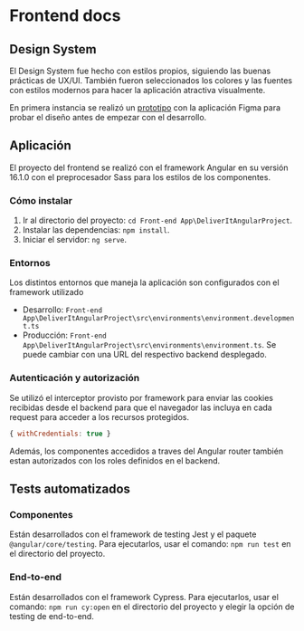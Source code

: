 # Frontend docs

## Design System

El Design System fue hecho con estilos propios, siguiendo las buenas prácticas de UX/UI. También fueron seleccionados los colores y las fuentes con estilos modernos para hacer la aplicación atractiva visualmente.

En primera instancia se realizó un [prototipo](https://www.figma.com/design/0j1BtFdbNd0N27qJnXmrsi/DeliverIt?node-id=0-1&t=NMNRiMAqH6aNpSoK-1) con la aplicación Figma para probar el diseño antes de empezar con el desarrollo.

## Aplicación

El proyecto del frontend se realizó con el framework Angular en su versión 16.1.0 con el preprocesador Sass para los estilos de los componentes.

### Cómo instalar

1. Ir al directorio del proyecto: `cd Front-end App\DeliverItAngularProject`.
2. Instalar las dependencias: `npm install`.
3. Iniciar el servidor: `ng serve`.

### Entornos

Los distintos entornos que maneja la aplicación son configurados con el framework utilizado

- Desarrollo: `Front-end App\DeliverItAngularProject\src\environments\environment.development.ts`
- Producción: `Front-end App\DeliverItAngularProject\src\environments\environment.ts`. Se puede cambiar con una URL del respectivo backend desplegado.

### Autenticación y autorización

Se utilizó el interceptor provisto por framework para enviar las cookies recibidas desde el backend para que el navegador las incluya en cada request para acceder a los recursos protegidos.

```JavaScript
{ withCredentials: true }
```

Además, los componentes accedidos a traves del Angular router también estan autorizados con los roles definidos en el backend.

## Tests automatizados

### Componentes

Están desarrollados con el framework de testing Jest y el paquete `@angular/core/testing`. Para ejecutarlos, usar el comando: `npm run test` en el directorio del proyecto.

### End-to-end

Están desarrollados con el framework Cypress. Para ejecutarlos, usar el comando: `npm run cy:open` en el directorio del proyecto y elegir la opción de testing de end-to-end.
